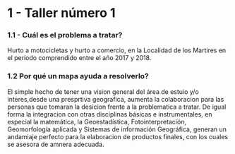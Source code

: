 # 1 - Taller número 1 

###  1.1 - Cuál es el problema a tratar?

Hurto a motocicletas y hurto a comercio, en la Localidad de los Martires en el periodo comprendido entre el año  2017 y 2018.

### 1.2 Por qué un mapa ayuda a resolverlo?

El simple hecho de tener una vision general del área de estuio y/o interes,desde una presprtiva geografica, aumenta la colaboracion para las personas que tomaran la desicion frente a la problematica a tratar.
De igual forma la integracion con otras disciplinas básicas e instrumentales, en especial la matemática, la Geoestadística, Fotointerpretación, Geomorfología aplicada y Sistemas de información Geográfica, generan un andamiaje perfecto para la elaboracion de productos finales, con los cuales se asesora de amnera adecuada.
